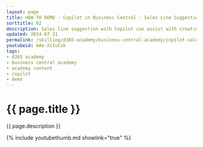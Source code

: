 ```yaml
---
layout: page
title: HOW TO DEMO - Copilot in Business Central - Sales Line Suggestions
sorttitle: 02
description: Sales line suggestion with Copilot can assist with creating lines on sales documents such as sales quotes, orders, and invoices based on structured input or natural language. The feature isn't a general-purpose chat, but a highly specific and integrated experience that you can use on sales documents. The feature offers two distinct skills that can help you find data about individual products or the entire documents.
updated: 2024-07-31
permalink: /skilling/d365-academy/business-central-academy/copilot-salesline
youtubeid: mAe-Xi1uCxk
tags: 
- d365 academy
- business central academy
- academy content
- copilot
- demo
---
```


# {{ page.title }}

{{ page.description }}

{% include youtubethumb.md showlink="true" %}
